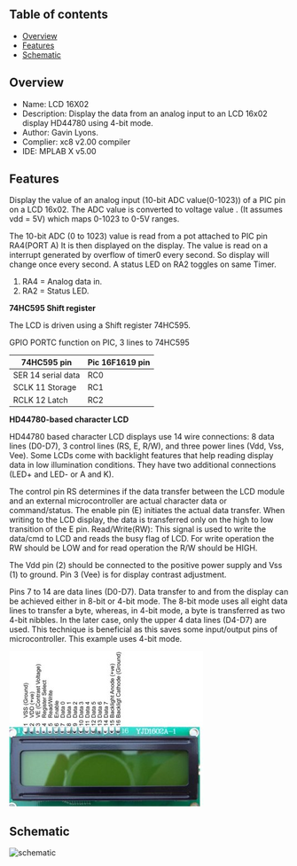 
Table of contents
---------------------------

  * [Overview](#overview)
  * [Features](#features)
  * [Schematic](#schematic)
  
Overview
--------------------------------------------
* Name: LCD 16X02
* Description: Display the data from an analog input to an LCD 16x02 display HD44780 using 4-bit mode.
* Author: Gavin Lyons.
* Complier: xc8 v2.00 compiler
* IDE:  MPLAB X v5.00

Features
----------------------

Display the value of an analog input (10-bit ADC value(0-1023)) of a PIC pin
on a LCD 16x02. The ADC value is converted to voltage value .
(It assumes vdd  = 5V) which maps 0-1023 to 0-5V ranges.

The 10-bit ADC (0 to 1023) value is read from a pot attached to PIC pin RA4(PORT A)
It is then displayed on the display.
The value is read on a interrupt generated by overflow of timer0 every second.
So display will change once every second.
A status LED on RA2 toggles on same Timer.

1. RA4 = Analog data in.
2. RA2 = Status LED.

**74HC595 Shift register**

The LCD is driven using a Shift register 74HC595. 

GPIO PORTC function on PIC, 3 lines to 74HC595

| 74HC595 pin  | Pic 16F1619 pin |
| ------ | ------ |
| SER  14 serial data | RC0 |
| SCLK 11 Storage | RC1 |
| RCLK 12 Latch | RC2 |


**HD44780-based character LCD**

HD44780 based character LCD displays use 14 wire connections: 8 data lines (D0-D7), 3 control lines (RS, E, R/W), and three power lines (Vdd, Vss, Vee). Some LCDs come with backlight features that help reading display data in low illumination conditions. They have two additional connections (LED+ and LED- or A and K).

The control pin RS determines if the data transfer between the LCD module and an external microcontroller are actual character data or command/status. The enable pin (E) initiates the actual data transfer. When writing to the LCD display, the data is transferred only on the high to low transition of the E pin.
Read/Write(RW): This signal is used to write the data/cmd to LCD and reads the busy flag of LCD. For write operation the RW should be LOW and for read operation the R/W should be HIGH.

The Vdd pin (2) should be connected to the positive power supply and Vss (1) to ground. Pin 3 (Vee) is for display contrast adjustment.

Pins 7 to 14 are data lines (D0-D7). Data transfer to and from the display can be achieved either in 8-bit or 4-bit mode. The 8-bit mode uses all eight data lines to transfer a byte, whereas, in 4-bit mode, a byte is transferred as two 4-bit nibbles. In the later case, only the upper 4 data lines (D4-D7) are used. This technique is beneficial as this saves some input/output pins of microcontroller. This example uses 4-bit mode.

![pinout](https://github.com/gavinlyonsrepo/pic_16F1619_projects/blob/master/images/LCD.jpg)


Schematic
------------------------

![schematic](https://github.com/gavinlyonsrepo/pic_16F1619_projects/blob/master/images/LCD16x02.png)
